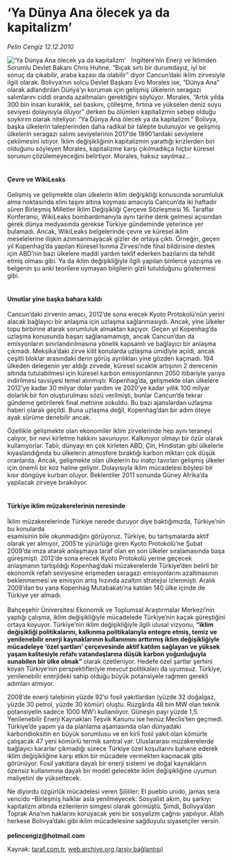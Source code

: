 # ‘Ya Dünya Ana ölecek ya da kapitalizm’

*Pelin Cengiz 12.12.2010*

<div class="yazi"><img align="left" alt="‘Ya Dünya Ana ölecek ya da kapitalizm’" border="0" src="http://www.taraf.com.tr/fotoraflar/makaleler/ya-dunya-ana-olecek-ya-da-kapitalizm_7540_orijinal.jpg" style="border-right-width:10px; border-color:#FFFFFF"/><p>İngiltere’nin Enerji ve İklimden Sorumlu Devlet Bakanı Chris Huhne, “Bıçak sırtı bir durumdayız, iyi bir sonuç da çıkabilir, araba kazası da olabilir” diyor Cancun’daki iklim zirvesiyle ilgili olarak. Bolivya’nın solcu Devlet Başkanı Evo Morales ise, “Dünya Ana” olarak adlandırılan Dünya’yı korumak için gelişmiş ülkelerin seragazı salımlarını ciddi oranda azaltmaları gerektiğini söylüyor. Morales, “Artık yılda 300 bin insan kuraklık, sel baskını, çölleşme, fırtına ve yükselen deniz suyu seviyesi dolayısıyla ölüyor” derken bu ölümleri kapitalizmin sebep olduğu soykırım olarak niteliyor: “Ya Dünya Ana ölecek ya da kapitalizm.” Bolivya, başka ülkelerin taleplerinden daha radikal bir talepte bulunuyor ve gelişmiş ülkelerin seragazı salımı seviyelerinin 2017’de 1990’lardaki seviyelere çekilmesini istiyor. İklim değişikliğinin kapitalizmin yarattığı krizlerden biri olduğunu söyleyen Morales, kapitalizme karşı çıkılmadıkça hiçbir küresel sorunun çözülemeyeceğini belirtiyor. Morales, haksız sayılmaz... </p>
<h4><br/>Çevre ve WikiLeaks</h4>
<p>Gelişmiş ve gelişmekte olan ülkelerin iklim değişikliği konusunda sorumluluk alma noktasında elini taşını altına koyması amacıyla Cancun’da iki haftadır süren Birleşmiş Milletler İklim Değişikliği Çerçeve Sözleşmesi 16. Taraflar Konferansı, WikiLeaks bombardımanıyla aynı tarihe denk gelmesi açısından gerek dünya medyasında gerekse Türkiye gündeminde yeterince yer bulamadı. Ancak, WikiLeaks belgelerinde çevre ve küresel iklim meselelerine ilişkin azımsanmayacak gizler de ortaya çıktı. Örneğin, geçen yıl Kopenhag’da yapılan Küresel Isınma Zirvesi’nde final bildirisine destek için ABD’nin bazı ülkelere maddi yardım teklif ederken bazılarını da tehdit etmiş olması gibi. Ya da iklim değişikliğiyle ilgili yapılan binlerce yazışma ve belgenin şu anki teorilere uymayan bilgilerin gizli tutulduğunu göstermesi gibi.</p>
<h4><br/>Umutlar yine başka bahara kaldı</h4>
<p>Cancun’daki zirvenin amacı, 2012’de sona erecek Kyoto Protokolü’nün yerini alacak bağlayıcı bir anlaşma için uzlaşma sağlanmasıydı. Ancak, yine ülkeler topu birbirine atarak sorumluluk almaktan kaçıyor. Geçen yıl Kopenhag’da uzlaşma konusunda başarı sağlanamamıştı, ancak Cancun’dan da emisyonların sınırlandırılmasına yönelik kapsamlı ve bağlayıcı bir anlaşma çıkmadı.<b> </b>Meksika’daki zirve kilit konularda uzlaşma ümidiyle açıldı, ancak çeşitli bloklar arasındaki derin görüş ayrılıkları yine gözden kaçmadı. 194 ülkeden delegenin yer aldığı zirvede, küresel sıcaklık artışının 2 derecenin altında tutulabilmesi için küresel karbon emisyonlarının 2050 itibariyle yarıya indirilmesi tavsiyesi temel alınmıştı. Kopenhag’da, gelişmekte olan ülkelere 2012’ye kadar 30 milyar dolar yardım ve 2020’ye kadar yıllık 100 milyar dolarlık bir fon oluşturulması sözü verilmişti, bunlar Cancun’da tekrar gündeme getirilerek final metnine sokuldu. Bu bazı ajanslardan uzlaşma haberi olarak geçildi. Buna uzlaşma değil, Kopenhag’dan bir adım öteye ayak sürüme denebilir ancak.</p>
<p>Özellikle gelişmekte olan ekonomiler iklim zirvelerinde hep aynı teraneyi çalıyor, bir nevi kirletme hakkını savunuyor. Kalkınıyor olmayı bir özür olarak kullanıyorlar. Tabii, dünyayı en çok kirleten ABD, Çin, Hindistan gibi ülkelerle kıyaslandığında bu ülkelerin atmosfere bıraktığı karbon miktarı çok düşük oranlarda. Ancak, gelişmekte olan ülkelerin bu inatçı tavırları gelişmiş ülkeler için önemli bir koz haline geliyor. Dolayısıyla iklim mücadelesi böylesi bir kısır döngüye kurban oluyor. Beklentiler 2011 sonunda Güney Afrika’da yapılacak zirveye bırakılıyor. </p>
<h4><br/>Türkiye iklim müzakerelerinin neresinde</h4>
<p>İklim müzakerelerinde Türkiye nerede duruyor diye baktığımızda, Türkiye’nin bu konularda <br/>esamisinin bile okunmadığını görüyoruz. Türkiye, bu tartışmalarda aktif olarak yer almıyor, 2005’te yürürlüğe giren Kyoto Protokolü’ne Şubat 2009’da imza atarak anlaşmaya taraf olan en son ülkeler sıralamasında başa güreşmişti. 2012’de sona erecek Kyoto Protokolü yerine geçecek anlaşmanın tartışıldığı Kopenhag’daki müzakerelerde Türkiye’den belirli bir ekonomik refah seviyesine erişmeden seragazı emisyonlarını azaltmasının beklenmemesi ve emisyon artış hızında azaltım stratejisi izlenmişti. Aralık 2009’dan bu yana Kopenhag Mutabakatı’na katılan 140 ülke içinde de Türkiye yer almadı.<br/><br/>Bahçeşehir Üniversitesi Ekonomik ve Toplumsal Araştırmalar Merkezi’nin yaptığı çalışma, iklim değişikliğiyle mücadelede Türkiye’nin kaçak güreştiğini ortaya koyuyor. Türkiye’nin iklim değişikliğiyle ilgili ulusal vizyonu, <b>“iklim değişikliği politikalarını, kalkınma politikalarıyla entegre etmiş, temiz ve yenilenebilir enerji kaynaklarının kullanımını arttırmış iklim değişikliğiyle mücadeleye ‘özel şartları’ çerçevesinde aktif katılım sağlayan ve yüksek yaşam kalitesiyle refahı vatandaşlarına düşük karbon yoğunluğuyla sunabilen bir ülke olmak” </b>olarak özetleniyor. Hedefe özel şartlar şerhini koyan Türkiye’nin perspektifleriyle mevcut politikaları da uyumsuz. Türkiye, yenilenebilir enerjideki sahip olduğu büyük potansiyele rağmen gerekli adımları atmıyor. </p>
<p>2008’de enerji talebinin yüzde 92’si fosil yakıtlardan (yüzde 32 doğalgaz, yüzde 30 petrol, yüzde 30 kömür) oluştu. Rüzgârda 48 bin MW olan teknik potansiyelin sadece 1000 MW’ı kullanılıyor. Güneşin payı yüzde 1,5. Yenilenebilir Enerji Kaynakları Teşvik Kanunu ise henüz Meclis’ten geçmedi. Türkiye’de yapım ya da planlama aşamasında olan dünyadaki karbondioksitin en büyük sorumlusu ve en kirli fosil yakıt olan kömürle çalışacak 47 yeni kömürlü termik santral var. Uluslararası müzakerelerde bağlayıcı kararlar çıkmadığı sürece Türkiye özel koşullarını bahane ederek iklim değişikliğine karşı etkin bir mücadele vermekten kaçınacak gibi görünüyor. Fosil yakıtlara dayalı bir enerji sistemi ve doğal kaynakların özensiz kullanımına dayalı bir model gelecekte iklim değişikliğine uyumun maliyetini de yükseltecek.</p>
<p>Ne diyordu özgürlük mücadelesi veren Şilililer: El pueblo unido, jamas sera vencido –Birleşmiş halklar asla yenilmeyecek. Sosyalist akım, bu şarkıyı kapitalizm altında ezilenlerin simgesi olarak görmüştü. Şimdi, Bolivya’dan Toprak Ana’nın haklarını koruyacak yeni bir sosyalizm çağrısı yapılıyor. Allah herkese Bolivya’daki gibi iklim mücadelesine sağduyulu siyasetçiler versin.<br/><br/><b>pelincengiz@hotmail.com</b></p></div>

Kaynak: [taraf.com.tr](http://www.taraf.com.tr:80/pelin-cengiz/makale-ya-dunya-ana-olecek-ya-da-kapitalizm.htm), [web.archive.org (arşiv bağlantısı)](http://web.archive.org/web/20101213194415/http://www.taraf.com.tr:80/pelin-cengiz/makale-ya-dunya-ana-olecek-ya-da-kapitalizm.htm)
